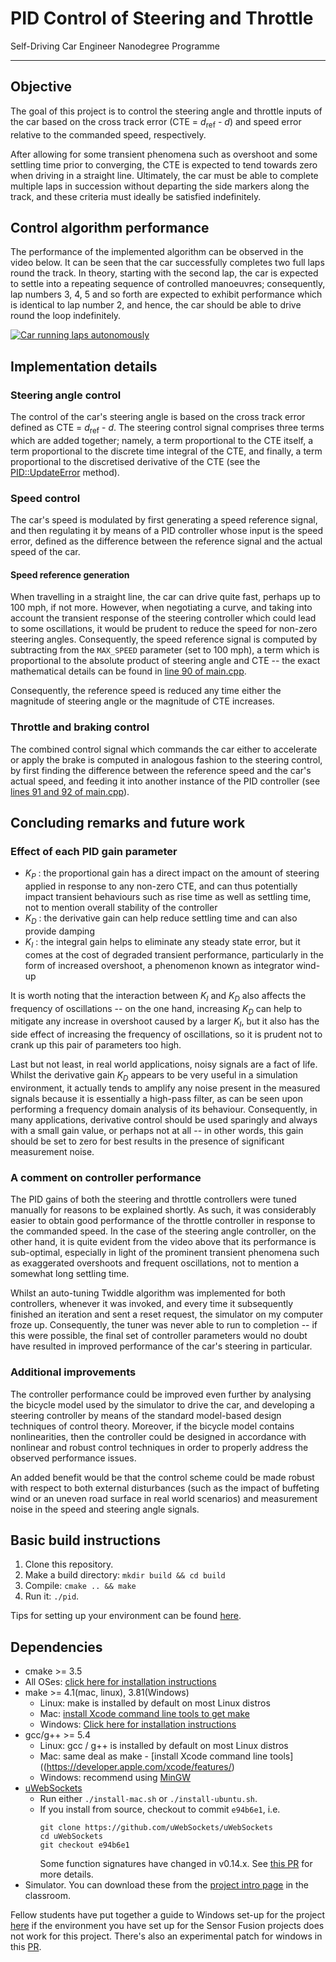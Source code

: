 # PID Control of Steering and Throttle
Self-Driving Car Engineer Nanodegree Programme

---

## Objective

The goal of this project is to control the steering angle and throttle inputs of the car based on the cross track error (CTE = _d_<sub>ref</sub> - _d_) and speed error relative to the commanded speed, respectively.

After allowing for some transient phenomena such as overshoot and some settling time prior to converging, the CTE is expected to tend towards zero when driving in a straight line. Ultimately, the car must be able to complete multiple laps in succession without departing the side markers along the track, and these criteria must ideally be satisfied indefinitely.

## Control algorithm performance

The performance of the implemented algorithm can be observed in the video below. It can be seen that the car successfully completes two full laps round the track. In theory, starting with the second lap, the car is expected to settle into a repeating sequence of controlled manoeuvres; consequently, lap numbers 3, 4, 5 and so forth are expected to exhibit performance which is identical to lap number 2, and hence, the car should be able to drive round the loop indefinitely.

[![Car running laps autonomously](https://img.youtube.com/vi/73V1IrIFXyY/0.jpg)](https://www.youtube.com/watch?v=73V1IrIFXyY)

## Implementation details

### Steering angle control

The control of the car's steering angle is based on the cross track error defined as CTE = _d_<sub>ref</sub> - _d_. The steering control signal comprises three terms which are added together; namely, a term proportional to the CTE itself, a term proportional to the discrete time integral of the CTE, and finally, a term proportional to the discretised derivative of the CTE (see the [PID::UpdateError](https://github.com/shahid-n/pid-control/blob/master/src/PID.cpp#L26) method).

### Speed control

The car's speed is modulated by first generating a speed reference signal, and then regulating it by means of a PID controller whose input is the speed error, defined as the difference between the reference signal and the actual speed of the car.

#### Speed reference generation

When travelling in a straight line, the car can drive quite fast, perhaps up to 100 mph, if not more. However, when negotiating a curve, and taking into account the transient response of the steering controller which could lead to some oscillations, it would be prudent to reduce the speed for non-zero steering angles. Consequently, the speed reference signal is computed by subtracting from the `MAX_SPEED` parameter (set to 100 mph), a term which is proportional to the absolute product of steering angle and CTE -- the exact mathematical details can be found in [line 90 of main.cpp](https://github.com/shahid-n/pid-control/blob/master/src/main.cpp#L90).

Consequently, the reference speed is reduced any time either the magnitude of steering angle or the magnitude of CTE increases.

### Throttle and braking control

The combined control signal which commands the car either to accelerate or apply the brake is computed in analogous fashion to the steering control, by first finding the difference between the reference speed and the car's actual speed, and feeding it into another instance of the PID controller (see [lines 91 and 92 of main.cpp](https://github.com/shahid-n/pid-control/blob/master/src/main.cpp#L91)).

## Concluding remarks and future work

### Effect of each PID gain parameter

- _K<sub>P</sub>_ : the proportional gain has a direct impact on the amount of steering applied in response to any non-zero CTE, and can thus potentially impact transient behaviours such as rise time as well as settling time, not to mention overall stability of the controller
- _K<sub>D</sub>_ : the derivative gain can help reduce settling time and can also provide damping
- _K<sub>I</sub>_ : the integral gain helps to eliminate any steady state error, but it comes at the cost of degraded transient performance, particularly in the form of increased overshoot, a phenomenon known as integrator wind-up

It is worth noting that the interaction between _K<sub>I</sub>_ and _K<sub>D</sub>_ also affects the frequency of oscillations -- on the one hand, increasing _K<sub>D</sub>_ can help to mitigate any increase in overshoot caused by a larger _K<sub>I</sub>_, but it also has the side effect of increasing the frequency of oscillations, so it is prudent not to crank up this pair of parameters too high.

Last but not least, in real world applications, noisy signals are a fact of life. Whilst the derivative gain _K<sub>D</sub>_ appears to be very useful in a simulation environment, it actually tends to amplify any noise present in the measured signals because it is essentially a high-pass filter, as can be seen upon performing a frequency domain analysis of its behaviour. Consequently, in many applications, derivative control should be used sparingly and always with a small gain value, or perhaps not at all -- in other words, this gain should be set to zero for best results in the presence of significant measurement noise.

### A comment on controller performance

The PID gains of both the steering and throttle controllers were tuned manually for reasons to be explained shortly. As such, it was considerably easier to obtain good performance of the throttle controller in response to the commanded speed. In the case of the steering angle controller, on the other hand, it is quite evident from the video above that its performance is sub-optimal, especially in light of the prominent transient phenomena such as exaggerated overshoots and frequent oscillations, not to mention a somewhat long settling time.

Whilst an auto-tuning Twiddle algorithm was implemented for both controllers, whenever it was invoked, and every time it subsequently finished an iteration and sent a reset request, the simulator on my computer froze up. Consequently, the tuner was never able to run to completion -- if this were possible, the final set of controller parameters would no doubt have resulted in improved performance of the car's steering in particular.

### Additional improvements

The controller performance could be improved even further by analysing the bicycle model used by the simulator to drive the car, and developing a steering controller by means of the standard model-based design techniques of control theory. Moreover, if the bicycle model contains nonlinearities, then the controller could be designed in accordance with nonlinear and robust control techniques in order to properly address the observed performance issues.

An added benefit would be that the control scheme could be made robust with respect to both external disturbances (such as the impact of buffeting wind or an uneven road surface in real world scenarios) and measurement noise in the speed and steering angle signals.

## Basic build instructions

1. Clone this repository.
2. Make a build directory: `mkdir build && cd build`
3. Compile: `cmake .. && make`
4. Run it: `./pid`. 

Tips for setting up your environment can be found [here](https://classroom.udacity.com/nanodegrees/nd013/parts/40f38239-66b6-46ec-ae68-03afd8a601c8/modules/0949fca6-b379-42af-a919-ee50aa304e6a/lessons/f758c44c-5e40-4e01-93b5-1a82aa4e044f/concepts/23d376c7-0195-4276-bdf0-e02f1f3c665d).

## Dependencies

* cmake >= 3.5
 * All OSes: [click here for installation instructions](https://cmake.org/install/)
* make >= 4.1(mac, linux), 3.81(Windows)
  * Linux: make is installed by default on most Linux distros
  * Mac: [install Xcode command line tools to get make](https://developer.apple.com/xcode/features/)
  * Windows: [Click here for installation instructions](http://gnuwin32.sourceforge.net/packages/make.htm)
* gcc/g++ >= 5.4
  * Linux: gcc / g++ is installed by default on most Linux distros
  * Mac: same deal as make - [install Xcode command line tools]((https://developer.apple.com/xcode/features/)
  * Windows: recommend using [MinGW](http://www.mingw.org/)
* [uWebSockets](https://github.com/uWebSockets/uWebSockets)
  * Run either `./install-mac.sh` or `./install-ubuntu.sh`.
  * If you install from source, checkout to commit `e94b6e1`, i.e.
    ```
    git clone https://github.com/uWebSockets/uWebSockets 
    cd uWebSockets
    git checkout e94b6e1
    ```
    Some function signatures have changed in v0.14.x. See [this PR](https://github.com/udacity/CarND-MPC-Project/pull/3) for more details.
* Simulator. You can download these from the [project intro page](https://github.com/udacity/self-driving-car-sim/releases) in the classroom.

Fellow students have put together a guide to Windows set-up for the project [here](https://s3-us-west-1.amazonaws.com/udacity-selfdrivingcar/files/Kidnapped_Vehicle_Windows_Setup.pdf) if the environment you have set up for the Sensor Fusion projects does not work for this project. There's also an experimental patch for windows in this [PR](https://github.com/udacity/CarND-PID-Control-Project/pull/3).
